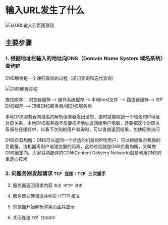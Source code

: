 # 输入URL发生了什么

![从URL输入到页面展现](https://img2018.cnblogs.com/blog/1626845/201909/1626845-20190906155725405-2078840564.png)

## 主要步骤

### 1. 根据地址栏输入的地址向DNS（Domain Name System 域名系统）查询IP

DNS解析是一个递归查询的过程（递归查询和迭代查询）

![DNS解析过程](https://user-gold-cdn.xitu.io/2018/6/4/163c83c423b021ca?imageslim)

查找顺序： 浏览器缓存--> 操作系统缓存--> 本地host文件 --> 路由器缓存--> ISP DNS缓存 --> 顶级DNS服务器/根DNS服务器

本地DNS服务器向域名的解析服务器发出请求，这时就能收到一个域名和IP地址对应关系，本地DNS服务器不仅要把IP地址返回给用户电脑，还要把这个对应关系保存在缓存中，以备下次别的用户查询时，可以直接返回结果，加快网络访问

DNS负载均衡：DNS可以返回一个合适的机器的IP给用户，可以根据每台机器的负载量，该机器离用户地理位置的距离，这种过程就是DNS负载均衡，又叫做DNS重定向。大家耳熟能详的CDN(Content Delivery Network)就是利用DNS的重定向技术

### 2. 向服务器发起请求 `TCP 连接：TCP 三次握手`

3. 服务器返回请求内容 `发送 HTTP 请求`

4. 服务器处理请求并响应 HTTP 报文

5. 浏览器开始解析渲染页面并显示

6. 关闭连接 `TCP 四次挥手`
